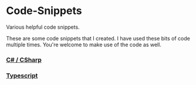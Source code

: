 # Code-Snippets
Various helpful code snippets.

These are some code snippets that I created. I have used these bits of code multiple times. You're welcome to make use of the code as well.

### [C# / CSharp](https://github.com/ChadESmith42/Code-Snippets/blob/master/cSharp/CSharp_README.md)
### [Typescript](https://github.com/ChadESmith42/Code-Snippets/blob/master/typescript/README.md)
